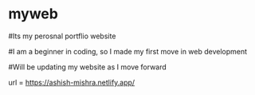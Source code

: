 # myweb

#Its my perosnal portflio website

#I am a beginner in coding, so I made my first move in web development

#Will be updating my website as I move forward


url = https://ashish-mishra.netlify.app/
